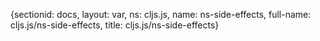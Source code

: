 {sectionid: docs, layout: var, ns: cljs.js, name: ns-side-effects, full-name: cljs.js/ns-side-effects,
  title: cljs.js/ns-side-effects}
